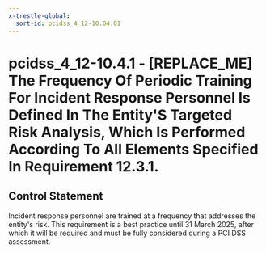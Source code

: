 ```yaml
---
x-trestle-global:
  sort-id: pcidss_4_12-10.04.01
---
```


# pcidss_4_12-10.4.1 - \[REPLACE_ME\] The Frequency Of Periodic Training For Incident Response Personnel Is Defined In The Entity'S Targeted Risk Analysis, Which Is Performed According To All Elements Specified In Requirement 12.3.1.

## Control Statement

Incident response personnel are trained at a frequency that addresses the entity's risk.
This requirement is a best practice until 31 March 2025, after which it will be required
and must be fully considered during a PCI DSS assessment.
